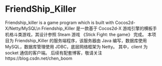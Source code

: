 # FriendShip_Killer
Friendship_killer is a game program which is built with Cocos2d-X/Netty/MySQL\n
Friendship_Killer 是一款基于 Cocos2d-X 游戏引擎的横板手机格斗类游戏，其设计参照 Steam 游戏 《Stick Fight: the game》 完成。
本项目为 Friendship_Killer 的服务端程序，该服务器由 Java 编写，数据库使用 MySQL，数据库管理使用 JDBC，底层网络框架为 Netty。
其中，client 为 socket 通信的客户端。
后续有配套博客，敬请关注https://blog.csdn.net/chen_boom
